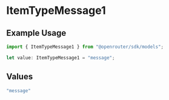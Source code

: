 # ItemTypeMessage1

## Example Usage

```typescript
import { ItemTypeMessage1 } from "@openrouter/sdk/models";

let value: ItemTypeMessage1 = "message";
```

## Values

```typescript
"message"
```